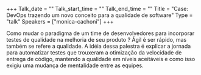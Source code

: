 +++
Talk_date = ""
Talk_start_time = ""
Talk_end_time = ""
Title = "Case: DevOps trazendo um novo conceito para a qualidade de software"
Type = "talk"
Speakers = ["monica-cachoni"]
+++

Como mudar o paradigma de um time de desenvolvedores para incorporar testes de qualidade na melhoria de seu produto ? Ágil é ser rápido, mas também se refere a qualidade. A idéia dessa palestra é explicar a jornada para automatizar testes que trouxeram a otimização da velocidade de entrega de código, mantendo a qualidade em níveis aceitáveis ​​e como isso exigiu uma mudança de mentalidade entre as equipes.
